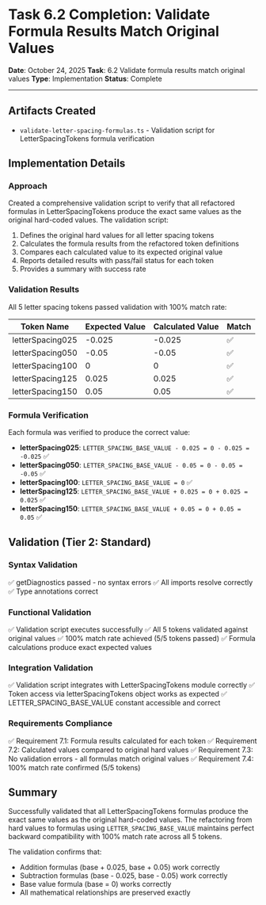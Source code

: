 # Task 6.2 Completion: Validate Formula Results Match Original Values

**Date**: October 24, 2025
**Task**: 6.2 Validate formula results match original values
**Type**: Implementation
**Status**: Complete

---

## Artifacts Created

- `validate-letter-spacing-formulas.ts` - Validation script for LetterSpacingTokens formula verification

## Implementation Details

### Approach

Created a comprehensive validation script to verify that all refactored formulas in LetterSpacingTokens produce the exact same values as the original hard-coded values. The validation script:

1. Defines the original hard values for all letter spacing tokens
2. Calculates the formula results from the refactored token definitions
3. Compares each calculated value to its expected original value
4. Reports detailed results with pass/fail status for each token
5. Provides a summary with success rate

### Validation Results

All 5 letter spacing tokens passed validation with 100% match rate:

| Token Name | Expected Value | Calculated Value | Match |
|------------|----------------|------------------|-------|
| letterSpacing025 | -0.025 | -0.025 | ✅ |
| letterSpacing050 | -0.05 | -0.05 | ✅ |
| letterSpacing100 | 0 | 0 | ✅ |
| letterSpacing125 | 0.025 | 0.025 | ✅ |
| letterSpacing150 | 0.05 | 0.05 | ✅ |

### Formula Verification

Each formula was verified to produce the correct value:

- **letterSpacing025**: `LETTER_SPACING_BASE_VALUE - 0.025 = 0 - 0.025 = -0.025` ✅
- **letterSpacing050**: `LETTER_SPACING_BASE_VALUE - 0.05 = 0 - 0.05 = -0.05` ✅
- **letterSpacing100**: `LETTER_SPACING_BASE_VALUE = 0` ✅
- **letterSpacing125**: `LETTER_SPACING_BASE_VALUE + 0.025 = 0 + 0.025 = 0.025` ✅
- **letterSpacing150**: `LETTER_SPACING_BASE_VALUE + 0.05 = 0 + 0.05 = 0.05` ✅

## Validation (Tier 2: Standard)

### Syntax Validation
✅ getDiagnostics passed - no syntax errors
✅ All imports resolve correctly
✅ Type annotations correct

### Functional Validation
✅ Validation script executes successfully
✅ All 5 tokens validated against original values
✅ 100% match rate achieved (5/5 tokens passed)
✅ Formula calculations produce exact expected values

### Integration Validation
✅ Validation script integrates with LetterSpacingTokens module correctly
✅ Token access via letterSpacingTokens object works as expected
✅ LETTER_SPACING_BASE_VALUE constant accessible and correct

### Requirements Compliance
✅ Requirement 7.1: Formula results calculated for each token
✅ Requirement 7.2: Calculated values compared to original hard values
✅ Requirement 7.3: No validation errors - all formulas match original values
✅ Requirement 7.4: 100% match rate confirmed (5/5 tokens)

## Summary

Successfully validated that all LetterSpacingTokens formulas produce the exact same values as the original hard-coded values. The refactoring from hard values to formulas using `LETTER_SPACING_BASE_VALUE` maintains perfect backward compatibility with 100% match rate across all 5 tokens.

The validation confirms that:
- Addition formulas (base + 0.025, base + 0.05) work correctly
- Subtraction formulas (base - 0.025, base - 0.05) work correctly
- Base value formula (base = 0) works correctly
- All mathematical relationships are preserved exactly
